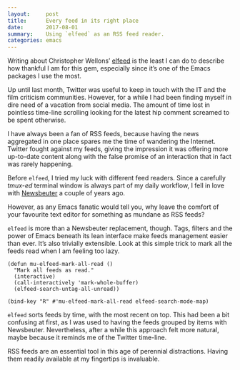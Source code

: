 ```yaml
---
layout:     post
title:      Every feed in its right place
date:       2017-08-01
summary:    Using `elfeed` as an RSS feed reader.
categories: emacs
---
```


Writing about Christopher Wellons’ [elfeed](https://github.com/skeeto/elfeed) is
the least I can do to describe how thankful I am for this gem, especially since
it’s one of the Emacs packages I use the most.

Up until last month, Twitter was useful to keep in touch with the IT and the
film criticism communities. However, for a while I had been finding myself in
dire need of a vacation from social media. The amount of time lost in pointless
time-line scrolling looking for the latest hip comment screamed to be spent
otherwise.

I have always been a fan of RSS feeds, because having the news aggregated in one
place spares me the time of wandering the Internet. Twitter fought against my
feeds, giving the impression it was offering more up-to-date content along with
the false promise of an interaction that in fact was rarely happening.

Before `elfeed`, I tried my luck with different feed readers. Since a carefully
*tmux-ed* terminal window is always part of my daily workflow, I fell in love
with [Newsbeuter](http://www.newsbeuter.org) a couple of years ago.

However, as any Emacs fanatic would tell you, why leave the comfort of your
favourite text editor for something as mundane as RSS feeds?

`elfeed` is more than a Newsbeuter replacement, though. Tags, filters and the
power of Emacs beneath its lean interface make feeds management easier than
ever. It’s also trivially extensible. Look at this simple trick to mark all the
feeds read when I am feeling too lazy.

``` emacs-lisp
(defun mu-elfeed-mark-all-read ()
  "Mark all feeds as read."
  (interactive)
  (call-interactively 'mark-whole-buffer)
  (elfeed-search-untag-all-unread))

(bind-key "R" #'mu-elfeed-mark-all-read elfeed-search-mode-map)
```

`elfeed` sorts feeds by time, with the most recent on top. This had been a bit
confusing at first, as I was used to having the feeds grouped by items with
Newsbeuter. Nevertheless, after a while this approach felt more natural, maybe
because it reminds me of the Twitter time-line.

RSS feeds are an essential tool in this age of perennial distractions. Having
them readily available at my fingertips is invaluable.
